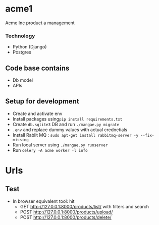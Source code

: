 # acme1
Acme Inc product a management

### Technology 

* Python (Django)
* Postgres

## Code base contains 
* Db model
* APIs 

## Setup for development
* Create and activate env
* Install packages using`pip install requirements.txt`
* Create `db.sqlite3` DB and run `./mangae.py migrate`
* `.env` and replace dummy values with actual crednetials
* Install Rabiit MQ : `sudo apt-get install rabbitmq-server -y --fix-missing`
* Run local server using `./mangae.py runserver`
* Run `celery -A acme worker -l info`

# Urls

## Test
- In browser equivalent tool: hit
   * GET  http://127.0.0.1:8000/products/list/  with filters and search
   * POST http://127.0.0.1:8000/products/upload/
   * POST http://127.0.0.1:8000/products/delete/
   
